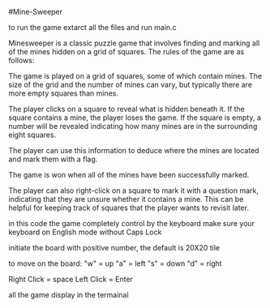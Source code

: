 #Mine-Sweeper

to run the game extarct all the files and run main.c

Minesweeper is a classic puzzle game that involves finding and marking all of the mines hidden on a grid of squares. The rules of the game are as follows:

The game is played on a grid of squares, some of which contain mines. The size of the grid and the number of mines can vary, but typically there are more empty squares than mines.

The player clicks on a square to reveal what is hidden beneath it. If the square contains a mine, the player loses the game. If the square is empty, a number will be revealed indicating how many mines are in the surrounding eight squares.

The player can use this information to deduce where the mines are located and mark them with a flag.

The game is won when all of the mines have been successfully marked.

The player can also right-click on a square to mark it with a question mark, indicating that they are unsure whether it contains a mine. This can be helpful for keeping track of squares that the player wants to revisit later.

in this code the game completely control by the keyboard make sure your keyboard on English mode without Caps Lock

initiate the board with positive number, the default is 20X20 tile

to move on the board: "w" = up "a" = left "s" = down "d" = right

Right Click = space Left Click = Enter

all the game display in the termainal
